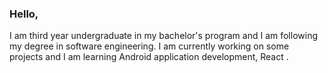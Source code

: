 ### Hello,


I am third year undergraduate in my bachelor's program and I am following my degree in software engineering. 
I am currently working on some projects and I am learning Android application development, React . 
